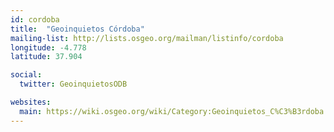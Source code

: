 ```yaml
---
id: cordoba
title:  "Geoinquietos Córdoba"
mailing-list: http://lists.osgeo.org/mailman/listinfo/cordoba
longitude: -4.778
latitude: 37.904

social:
  twitter: GeoinquietosODB

websites:
  main: https://wiki.osgeo.org/wiki/Category:Geoinquietos_C%C3%B3rdoba
---
```

